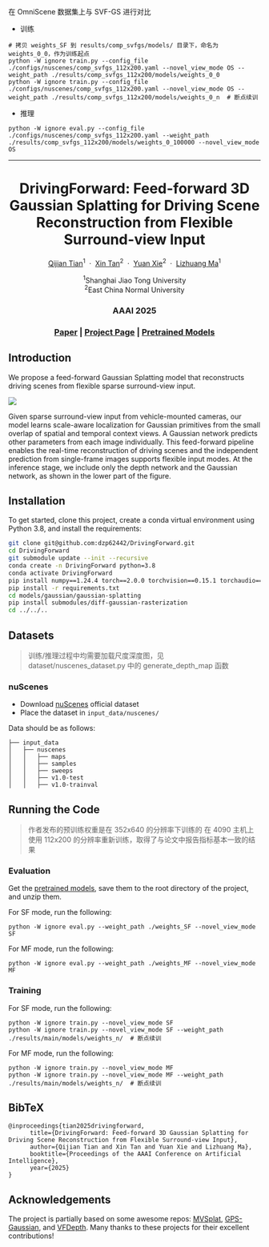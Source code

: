 在 OmniScene 数据集上与 SVF-GS 进行对比

* 训练
```shell
# 拷贝 weights_SF 到 results/comp_svfgs/models/ 目录下，命名为 weights_0_0，作为训练起点
python -W ignore train.py --config_file ./configs/nuscenes/comp_svfgs_112x200.yaml --novel_view_mode OS --weight_path ./results/comp_svfgs_112x200/models/weights_0_0
python -W ignore train.py --config_file ./configs/nuscenes/comp_svfgs_112x200.yaml --novel_view_mode OS --weight_path ./results/comp_svfgs_112x200/models/weights_0_n  # 断点续训
```

* 推理
```shell
python -W ignore eval.py --config_file ./configs/nuscenes/comp_svfgs_112x200.yaml --weight_path ./results/comp_svfgs_112x200/models/weights_0_100000 --novel_view_mode OS
```

------

<p align="center">
  <h1 align="center">DrivingForward: Feed-forward 3D Gaussian Splatting for Driving Scene Reconstruction from Flexible Surround-view Input</h1>
  <p align="center">
    <a href="https://fangzhou2000.github.io/">Qijian Tian</a><sup>1</sup>
    &nbsp;·&nbsp;
    <a href="https://tanxincs.github.io/">Xin Tan</a><sup>2</sup>
    &nbsp;·&nbsp;
    <a href="https://scholar.google.com/citations?user=RN1QMPgAAAAJ">Yuan Xie</a><sup>2</sup>
    &nbsp;·&nbsp;
    <a href="https://dmcv.sjtu.edu.cn/people/">Lizhuang Ma</a><sup>1</sup>
  </p>
  <p align="center">
    <sup>1</sup>Shanghai Jiao Tong University
    <br>
    <sup>2</sup>East China Normal University
  </p>
  <h3 align="center">AAAI 2025</h3>
  <h3 align="center"><a href="https://arxiv.org/abs/2409.12753">Paper</a> | <a href="https://fangzhou2000.github.io/projects/drivingforward/">Project Page</a> | <a href="https://drive.google.com/drive/folders/1IASOPK1RQeP-nLQvJUn7WQUtb_fwGlVS">Pretrained Models</a> </h3>
</p>

## Introduction

We propose a feed-forward Gaussian Splatting model that reconstructs driving scenes from flexible sparse surround-view input.

<img src=".\assets\framework.png">

Given sparse surround-view input from vehicle-mounted cameras, our model learns
scale-aware localization for Gaussian primitives from the small overlap of spatial and temporal context views. A Gaussian
network predicts other parameters from each image individually. This feed-forward pipeline enables the real-time reconstruction
of driving scenes and the independent prediction from single-frame images supports flexible input modes. At the inference stage,
we include only the depth network and the Gaussian network, as shown in the lower part of the figure.

## Installation

To get started, clone this project, create a conda virtual environment using Python 3.8, and install the requirements:

```bash
git clone git@github.com:dzp62442/DrivingForward.git
cd DrivingForward
git submodule update --init --recursive
conda create -n DrivingForward python=3.8
conda activate DrivingForward
pip install numpy==1.24.4 torch==2.0.0 torchvision==0.15.1 torchaudio==2.0.1 --index-url https://download.pytorch.org/whl/cu118
pip install -r requirements.txt
cd models/gaussian/gaussian-splatting
pip install submodules/diff-gaussian-rasterization
cd ../../..
```

## Datasets

> 训练/推理过程中均需要加载尺度深度图，见 dataset/nuscenes_dataset.py 中的 generate_depth_map 函数

### nuScenes 
* Download [nuScenes](https://www.nuscenes.org/nuscenes) official dataset
* Place the dataset in `input_data/nuscenes/`

Data should be as follows:
```
├── input_data
│   ├── nuscenes
│   │   ├── maps
│   │   ├── samples
│   │   ├── sweeps
│   │   ├── v1.0-test
│   │   ├── v1.0-trainval
```

## Running the Code

> 作者发布的预训练权重是在 352x640 的分辨率下训练的
> 在 4090 主机上使用 112x200 的分辨率重新训练，取得了与论文中报告指标基本一致的结果

### Evaluation

Get the [pretrained models](https://drive.google.com/drive/folders/1IASOPK1RQeP-nLQvJUn7WQUtb_fwGlVS), save them to the root directory of the project, and unzip them.

For SF mode, run the following:
```shell
python -W ignore eval.py --weight_path ./weights_SF --novel_view_mode SF
```


For MF mode, run the following:
```shell
python -W ignore eval.py --weight_path ./weights_MF --novel_view_mode MF
```

### Training

For SF mode, run the following:
```shell
python -W ignore train.py --novel_view_mode SF
python -W ignore train.py --novel_view_mode SF --weight_path ./results/main/models/weights_n/  # 断点续训
```

For MF mode, run the following:
```shell
python -W ignore train.py --novel_view_mode MF
python -W ignore train.py --novel_view_mode MF --weight_path ./results/main/models/weights_n/  # 断点续训
```

## BibTeX
```
@inproceedings{tian2025drivingforward,
      title={DrivingForward: Feed-forward 3D Gaussian Splatting for Driving Scene Reconstruction from Flexible Surround-view Input}, 
      author={Qijian Tian and Xin Tan and Yuan Xie and Lizhuang Ma},
      booktitle={Proceedings of the AAAI Conference on Artificial Intelligence},
      year={2025}
}
```

## Acknowledgements

The project is partially based on some awesome repos: [MVSplat](https://github.com/donydchen/mvsplat), [GPS-Gaussian](https://github.com/aipixel/GPS-Gaussian), and [VFDepth](https://github.com/42dot/VFDepth). Many thanks to these projects for their excellent contributions!
